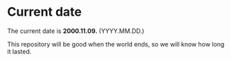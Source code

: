 # Current date

The current date is **2000.11.09.** (YYYY.MM.DD.)

This repository will be good when the world ends, so we will know how long it lasted.